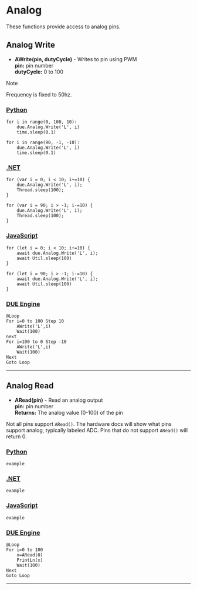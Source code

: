 # Analog

These functions provide access to analog pins. 

## Analog Write

- **AWrite(pin, dutyCycle)**  - Writes to pin using PWM <br>
**pin:** pin number<br>
**dutyCycle:** 0 to 100

> [!NOTE] 
> Frequency is fixed to 50hz.

### [Python](#tab/pythonw)

```basic
for i in range(0, 100, 10):
	due.Analog.Write('L', i)
	time.sleep(0.1)

for i in range(90, -1, -10):
	due.Analog.Write('L', i)
	time.sleep(0.1)
```

### [.NET](#tab/netw)

```basic
for (var i = 0; i < 10; i+=10) {
	due.Analog.Write('L', i);
	Thread.sleep(100);
}

for (var i = 90; i > -1; i-=10) {
	due.Analog.Write('L', i);
	Thread.sleep(100);
}

```

### [JavaScript](#tab/javascriptw)
```basic
for (let i = 0; i < 10; i+=10) {
	await due.Analog.Write('L', i);
	await Util.sleep(100)
}

for (let i = 90; i > -1; i-=10) {
	await due.Analog.Write('L', i);
	await Util.sleep(100)
}
```

### [DUE Engine](#tab/dueenginew)
```basic
@Loop
For i=0 to 100 Step 10
    AWrite('L',i)
    Wait(100)
next
For i=100 to 0 Step -10
    AWrite('L',i) 
    Wait(100)
Next
Goto Loop
```

---

## Analog Read

- **ARead(pin)**  - Read an analog output <br>
**pin:** pin number <br>
**Returns:** The analog value (0-100) of the pin 

Not all pins support `ARead()`. The hardware docs will show what pins support analog, typically labeled ADC. Pins that do not support `ARead()` will return 0.

### [Python](#tab/pythonr)
```basic
example
```

### [.NET](#tab/netr)
```basic
example
```

### [JavaScript](#tab/javascriptr)
```basic
example
```

### [DUE Engine](#tab/dueenginer)
```basic
@Loop
For i=0 to 100
    x=ARead(0)
    PrintLn(x)  
    Wait(100)
Next
Goto Loop
```

---